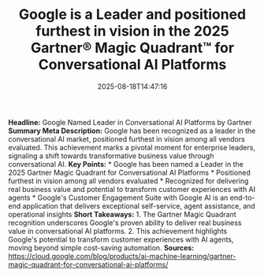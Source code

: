 ﻿---
title: "Google is a Leader and positioned furthest in vision in the 2025 Gartner® Magic Quadrant™ for Conversational AI Platforms"
date: "2025-08-18T14:47:16"
category: "Markets"
summary: ""
slug: "google is a leader and positioned furthest in vision in the "
source_urls:
  - "https://cloud.google.com/blog/products/ai-machine-learning/gartner-magic-quadrant-for-conversational-ai-platforms/"
seo:
  title: "Google is a Leader and positioned furthest in vision in the 2025 Gartner® Magic Quadrant™ for Conversational AI Platforms | Hash n Hedge"
  description: ""
  keywords: ["news", "markets", "brief"]
---
**Headline:** Google Named Leader in Conversational AI Platforms by Gartner  **Summary Meta Description:** Google has been recognized as a leader in the conversational AI market, positioned furthest in vision among all vendors evaluated. This achievement marks a pivotal moment for enterprise leaders, signaling a shift towards transformative business value through conversational AI.  **Key Points:**  * Google has been named a Leader in the 2025 Gartner Magic Quadrant for Conversational AI Platforms * Positioned furthest in vision among all vendors evaluated * Recognized for delivering real business value and potential to transform customer experiences with AI agents * Google's Customer Engagement Suite with Google AI is an end-to-end application that delivers exceptional self-service, agent assistance, and operational insights  **Short Takeaways:**  1.  The Gartner Magic Quadrant recognition underscores Google's proven ability to deliver real business value in conversational AI platforms. 2.  This achievement highlights Google's potential to transform customer experiences with AI agents, moving beyond simple cost-saving automation.  **Sources:** https://cloud.google.com/blog/products/ai-machine-learning/gartner-magic-quadrant-for-conversational-ai-platforms/ 

